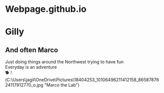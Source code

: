 # Webpage.github.io
# Gilly
## And often Marco
Just doing things around the Northwest trying to have fun  
Everyday is an adventure  
:dog2:
!(C:\Users\jagil\OneDrive\Pictures\18404253_10106496211412158_8658787624117912770_o.jpg "Marco the Lab")
